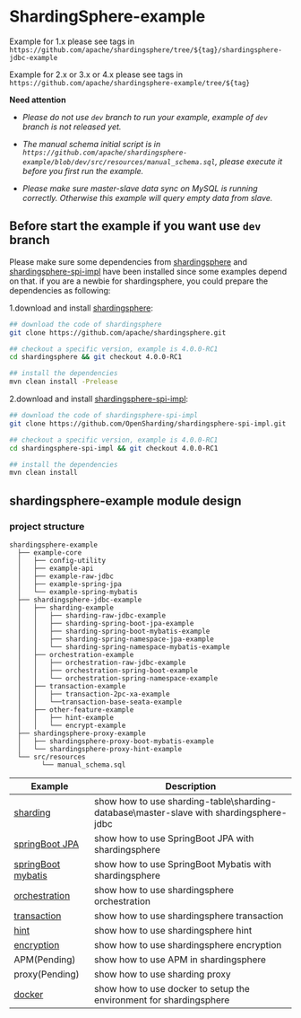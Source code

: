 # ShardingSphere-example

Example for 1.x please see tags in `https://github.com/apache/shardingsphere/tree/${tag}/shardingsphere-jdbc-example`

Example for 2.x or 3.x or 4.x please see tags in `https://github.com/apache/shardingsphere-example/tree/${tag}`

**Need attention**

- *Please do not use `dev` branch to run your example, example of `dev` branch is not released yet.*

- *The manual schema initial script is in `https://github.com/apache/shardingsphere-example/blob/dev/src/resources/manual_schema.sql`, please execute it before you first run the example.*

- *Please make sure master-slave data sync on MySQL is running correctly. Otherwise this example will query empty data from slave.*

## Before start the example if you want use `dev` branch

Please make sure some dependencies from [shardingsphere](https://github.com/apache/shardingsphere) and [shardingsphere-spi-impl](https://github.com/OpenSharding/shardingsphere-spi-impl) have been installed since some examples depend on that.
if you are a newbie for shardingsphere, you could prepare the dependencies as following: 

1.download and install [shardingsphere](https://github.com/apache/shardingsphere): 

```bash
## download the code of shardingsphere
git clone https://github.com/apache/shardingsphere.git

## checkout a specific version, example is 4.0.0-RC1
cd shardingsphere && git checkout 4.0.0-RC1

## install the dependencies
mvn clean install -Prelease
```

2.download and install [shardingsphere-spi-impl](https://github.com/OpenSharding/shardingsphere-spi-impl): 

```bash
## download the code of shardingsphere-spi-impl
git clone https://github.com/OpenSharding/shardingsphere-spi-impl.git

## checkout a specific version, example is 4.0.0-RC1
cd shardingsphere-spi-impl && git checkout 4.0.0-RC1

## install the dependencies
mvn clean install
```

## shardingsphere-example module design

### project structure

```
shardingsphere-example
  ├── example-core
  │   ├── config-utility
  │   ├── example-api
  │   ├── example-raw-jdbc
  │   ├── example-spring-jpa
  │   └── example-spring-mybatis
  ├── shardingsphere-jdbc-example
  │   ├── sharding-example
  │   │   ├── sharding-raw-jdbc-example
  │   │   ├── sharding-spring-boot-jpa-example
  │   │   ├── sharding-spring-boot-mybatis-example
  │   │   ├── sharding-spring-namespace-jpa-example
  │   │   └── sharding-spring-namespace-mybatis-example
  │   ├── orchestration-example
  │   │   ├── orchestration-raw-jdbc-example
  │   │   ├── orchestration-spring-boot-example
  │   │   └── orchestration-spring-namespace-example
  │   ├── transaction-example
  │   │   ├── transaction-2pc-xa-example
  │   │   └──transaction-base-seata-example
  │   ├── other-feature-example
  │   │   ├── hint-example
  │   │   └── encrypt-example
  ├── shardingsphere-proxy-example
  │   ├── shardingsphere-proxy-boot-mybatis-example
  │   └── shardingsphere-proxy-hint-example
  └── src/resources
        └── manual_schema.sql
```

| Example | Description |
|---------|-------------|
| [sharding](shardingsphere-jdbc-example/sharding-example) | show how to use sharding-table\sharding-database\master-slave with shardingsphere-jdbc |
| [springBoot JPA](shardingsphere-jdbc-example/sharding-example/sharding-spring-boot-jpa-example) | show how to use SpringBoot JPA with shardingsphere |
| [springBoot mybatis](shardingsphere-jdbc-example/sharding-example/sharding-spring-boot-mybatis-example) | show how to use SpringBoot Mybatis with shardingsphere |
| [orchestration](shardingsphere-jdbc-example/orchestration-example) | show how to use shardingsphere orchestration |
| [transaction](shardingsphere-jdbc-example/transaction-example) | show how to use shardingsphere transaction |
| [hint](shardingsphere-jdbc-example/other-feature-example/hint-example) | show how to use shardingsphere hint |
| [encryption](shardingsphere-jdbc-example/other-feature-example/encrypt-example) | show how to use shardingsphere encryption |
| APM(Pending) | show how to use APM in shardingsphere |
| proxy(Pending) | show how to use sharding proxy |
| [docker](./docker/docker-compose.md) | show how to use docker to setup the environment for shardingsphere |
